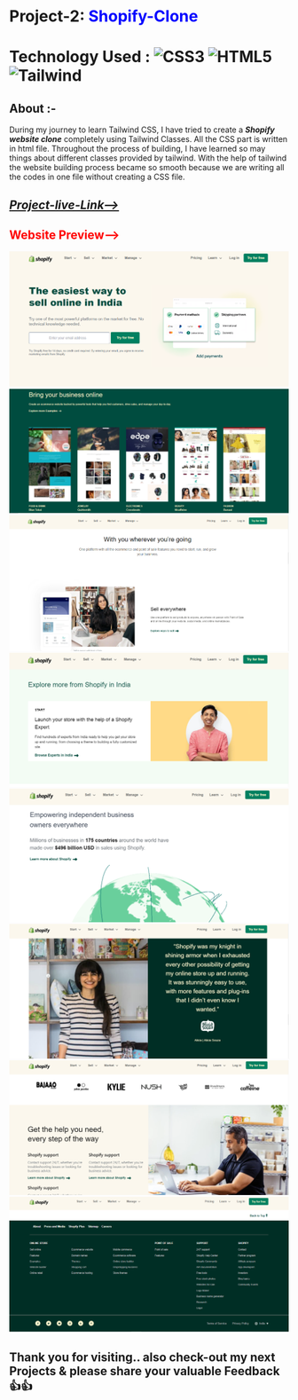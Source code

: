 # Project-2: <span style="color:blue"> **Shopify-Clone**</span>
# Technology Used : ![CSS3](https://img.shields.io/badge/css3-%231572B6.svg?style=for-the-badge&logo=css3&logoColor=white) ![HTML5](https://img.shields.io/badge/html5-%23E34F26.svg?style=for-the-badge&logo=html5&logoColor=white) ![Tailwind](https://img.shields.io/badge/Tailwind-CSS-blue)

##  **About** :- 
During my journey to learn Tailwind CSS, I have tried to create a ***Shopify website clone*** completely using Tailwind Classes. All the CSS part is written in html file.
Throughout the process of building, I have learned so may things about different classes provided by tailwind. With the help of tailwind the website building process became so smooth because we are writing all the codes in one file without creating a CSS file.
## [***Project-live-Link-->***](https://shopifyclonesite.netlify.app/) 

## <span style="color:red"> **Website Preview-->**</span>
![Home-Page](./Thumbnails/Thumbnail-1.png)
![Home-Page](./Thumbnails/Thumbnail-2.png)
![Home-Page](./Thumbnails/Thumbnail-3.png)
![Home-Page](./Thumbnails/Thumbnail-4.png)
![Home-Page](./Thumbnails/Thumbnail-5.png)
![Home-Page](./Thumbnails/Thumbnail-6.png)
![Home-Page](./Thumbnails/Thumbnail-7.png)
![Home-Page](./Thumbnails/Thumbnail-8.png)


## Thank you for visiting.. also check-out my next Projects & please share your valuable Feedback 👍👍    
